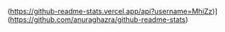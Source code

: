 (https://github-readme-stats.vercel.app/api?username=MhiZz)](https://github.com/anuraghazra/github-readme-stats)
